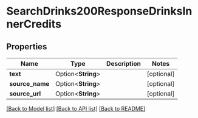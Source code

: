 # SearchDrinks200ResponseDrinksInnerCredits

## Properties

Name | Type | Description | Notes
------------ | ------------- | ------------- | -------------
**text** | Option<**String**> |  | [optional]
**source_name** | Option<**String**> |  | [optional]
**source_url** | Option<**String**> |  | [optional]

[[Back to Model list]](../README.md#documentation-for-models) [[Back to API list]](../README.md#documentation-for-api-endpoints) [[Back to README]](../README.md)


